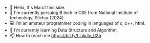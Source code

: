 - 👋 Hello, It's Maruf this side. 
- 🐧 I'm currently persuing B.tech in CSE from National Institute of technology, Silchar (2024).
- 💻 I’m an amateur programmer coding in languages of c, c++, html.
- 🌱 I’m currently learning Data Structure and Algorithm.
- 📫 How to reach me https://bit.ly/LinkdIn_025

<!---
Maruf025/Maruf025 is a ✨ special ✨ repository because its `README.md` (this file) appears on your GitHub profile.
You can click the Preview link to take a look at your changes.
--->

